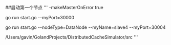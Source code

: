##启动第一个节点
'''
-makeMasterOnError true

go run start.go --myPort=30000

go run start.go --nodeType=DataNode --myName=slave4 --myPort=30004

/Users/gavin/GolandProjects/DistributedCacheSimulator/src
'''